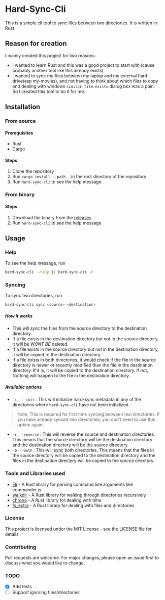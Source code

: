 # Hard-Sync-Cli 
This is a simple cli tool to sync files between two directories. It is written in Rust

## Reason for creation
I mainly created this project for two reasons:
- I wanted to learn Rust and this was a good project to start with (cause probably another tool like this already exists)
- I wanted to sync my files between my laptop and my external hard drive(esp my-movies), and not having to think about which files to copy and dealing with windows `similar file exists` dialog box was a pain. So I created this tool to do it for me.

## Installation
### From source
#### Prerequisites
- Rust
- Cargo
#### Steps
1. Clone the repository
2. Run `cargo install --path .` in the root directory of the repository
3. Run `hard-sync-cli` to see the help message

### From binary
#### Steps
1. Download the binary from the [releases]()
2. Run `hard-sync-cli` to see the help message

## Usage

### Help
To see the help message, run
```bash
hard-sync-cli --help || hard-sync-cli -h
```

### Syncing
To sync two directories, run
```bash
hard-sync-cli sync <source> <destination>
```
##### How it works
- This will sync the files from the source directory to the destination directory. 
- If a file exists in the destination directory but not in the source directory, it will be *WONT BE* deleted. 
- If a file exists in the source directory but not in the destination directory, it will be copied to the destination directory.
- If a file exists in both directories, it would check if the file in the source directory is newer or recently modified than the file in the destination directory. If it is, it will be copied to the destination directory. If not, Nothing will happen to the file in the destination directory.

##### Available options
- `-i, --init` : This will initialize hard-sync metadata in any of the directories where `hard-sync-cli` have not been initialized. 
> Note: This is required for first time syncing between two directories. If you have already synced two directories, you don't need to use this option again.
- `-r, -reverse` : This will reverse the source and destination directories. This means that the source directory will be the destination directory and the destination directory will be the source directory.
- `-b --both` : This will sync both directories. This means that the files in the source directory will be copied to the destination directory and the files in the destination directory will be copied to the source directory.


### Tools and Libraries used
- [Fli](https://github.com/codad5/fli) - A Rust library for parsing command line arguments like commander.js
- [walkdir](https://crates.io/crates/walkdir) - A Rust library for walking through directories recursively
- [chrono](https://crates.io/crates/chrono) - A Rust library for dealing with time
- [fs_extra](https://crates.io/crates/fs_extra) - A Rust library for dealing with files and directories

### License
This project is licensed under the MIT License - see the [LICENSE](LICENSE) file for details

### Contributing
Pull requests are welcome. For major changes, please open an issue first to discuss what you would like to change.

### TODO
- [x] Add tests
- [ ] Support ignoring files/directories